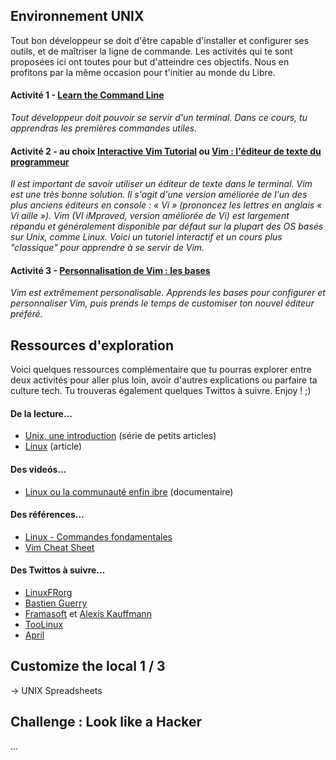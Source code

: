 ## Environnement UNIX

Tout bon développeur se doit d'être capable d'installer et configurer
ses outils, et de maîtriser la ligne de commande. Les activités qui te
sont proposées ici ont toutes pour but d'atteindre ces objectifs. Nous
en profitons par la même occasion pour t'initier au monde du Libre.

#### **Activité 1 -** [**Learn the Command Line**](https://www.codecademy.com/fr/learn/learn-the-command-line)

*Tout développeur doit pouvoir se servir d'un terminal. Dans ce cours,
tu apprendras les premières commandes utiles.*

#### **Activité 2 - au choix** [**Interactive Vim Tutorial**](http://www.openvim.com/) **ou** [**Vim : l'éditeur de texte du programmeur**](https://openclassrooms.com/courses/reprenez-le-controle-a-l-aide-de-linux/vim-l-editeur-de-texte-du-programmeur)

*Il est important de savoir utiliser un éditeur de texte dans le
terminal. Vim est une très bonne solution. Il s'agit d'une version
améliorée de l'un des plus anciens éditeurs en console : « Vi »
(prononcez les lettres en anglais « Vi aille »). Vim (VI iMproved,
version améliorée de Vi) est largement répandu et généralement
disponible par défaut sur la plupart des OS basés sur Unix, comme Linux.
Voici un tutoriel interactif et un cours plus "classique" pour apprendre
à se servir de Vim.*

#### **Activité 3 -** [**Personnalisation de Vim : les bases**](https://www.guillaume-leduc.fr/personnalisation-vim-les-bases.html)

*Vim est extrêmement personalisable. Apprends les bases pour configurer
et personnaliser Vim, puis prends le temps de customiser ton nouvel
éditeur préféré.*

Ressources d'exploration
------------------------

Voici quelques ressources complémentaire que tu pourras explorer entre
deux activités pour aller plus loin, avoir d'autres explications ou
parfaire ta culture tech. Tu trouveras également quelques Twittos à
suivre. Enjoy ! ;)

#### **De la lecture...**

-   [Unix, une introduction](http://www.audeladelherbeseche.fr/unix/index.html) (série de petits articles)
-   [Linux](https://fr.wikipedia.org/wiki/Linux) (article)

#### **Des videós...**

-   [Linux ou la communauté enfin ibre](https://www.youtube.com/watch?v=0JEgCYBo1H0) (documentaire)

#### **Des références...**

-   [Linux - Commandes fondamentales](http://juliend.github.io/linux-cheatsheet/)
-   [Vim Cheat Sheet](http://vim.rtorr.com/)

#### **Des Twittos à suivre...**

-   [LinuxFRorg](https://twitter.com/linuxfrorg)
-   [Bastien Guerry](https://twitter.com/bzg2)
-   [Framasoft](http://twitter.com/framasoft) et [Alexis Kauffmann](https://twitter.com/framaka)
-   [TooLinux](https://twitter.com/toolinux)
-   [April](https://twitter.com/aprilorg)

## Customize the local 1 / 3

-> UNIX Spreadsheets

## Challenge : Look like a Hacker

...

